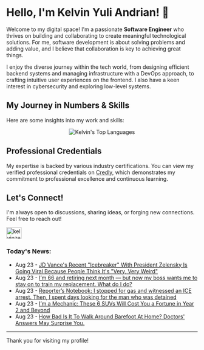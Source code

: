 # Hello, I'm Kelvin Yuli Andrian! 👋

Welcome to my digital space! I'm a passionate **Software Engineer** who thrives on building and collaborating to create meaningful technological solutions. For me, software development is about solving problems and adding value, and I believe that collaboration is key to achieving great things.

I enjoy the diverse journey within the tech world, from designing efficient backend systems and managing infrastructure with a DevOps approach, to crafting intuitive user experiences on the frontend. I also have a keen interest in cybersecurity and exploring low-level systems.

## My Journey in Numbers & Skills

Here are some insights into my work and skills:

<p align="center">
  <img src="https://github-readme-stats.vercel.app/api/top-langs/?username=kelvinzer0&layout=compact&theme=radical" alt="Kelvin's Top Languages" />
</p>

## Professional Credentials

My expertise is backed by various industry certifications. You can view my verified professional credentials on [Credly](https://www.credly.com/users/kelvin-yuli-andrian/badges), which demonstrates my commitment to professional excellence and continuous learning.

## Let's Connect!

I'm always open to discussions, sharing ideas, or forging new connections. Feel free to reach out!

<p align="left">
    <a href="https://linkedin.com/in/kelvinzero" target="blank"><img align="center" src="https://cdn.jsdelivr.net/npm/simple-icons@3.0.1/icons/linkedin.svg" alt="kelvinzero" height="30" width="40" /></a>
</p>

### Today's News:

<!-- feed start -->
- Aug 23 - [JD Vance's Recent "Icebreaker" With President Zelensky Is Going Viral Because People Think It's "Very, Very Weird"](https://www.yahoo.com/news/articles/jd-vances-recent-icebreaker-president-153203607.html)
- Aug 23 - [I’m 66 and retiring next month — but now my boss wants me to stay on to train my replacement. What do I do?](https://finance.yahoo.com/news/m-66-retiring-next-month-150000457.html)
- Aug 23 - [Reporter’s Notebook: I stopped for gas and witnessed an ICE arrest. Then, I spent days looking for the man who was detained](https://www.yahoo.com/news/articles/reporter-notebook-stopped-gas-witnessed-083043878.html)
- Aug 23 - [I’m a Mechanic: These 6 SUVs Will Cost You a Fortune in Year 2 and Beyond](https://autos.yahoo.com/articles/m-mechanic-6-suvs-cost-131524310.html)
- Aug 23 - [How Bad Is It To Walk Around Barefoot At Home? Doctors' Answers May Surprise You.](https://health.yahoo.com/your-body/foot-health/articles/bad-walk-around-barefoot-home-110018426.html)
<!-- feed end -->

---

Thank you for visiting my profile!
